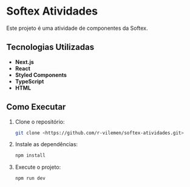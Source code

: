 # Softex Atividades

Este projeto é uma atividade de componentes da Softex.

## Tecnologias Utilizadas

- **Next.js**
- **React**
- **Styled Components**
- **TypeScript**
- **HTML**

## Como Executar

1. Clone o repositório:
   ```bash
   git clone <https://github.com/r-vilemen/softex-atividades.git>
   ```
2. Instale as dependências:
   ```bash
   npm install
   ```
3. Execute o projeto:
   ```bash
   npm run dev
   ```
